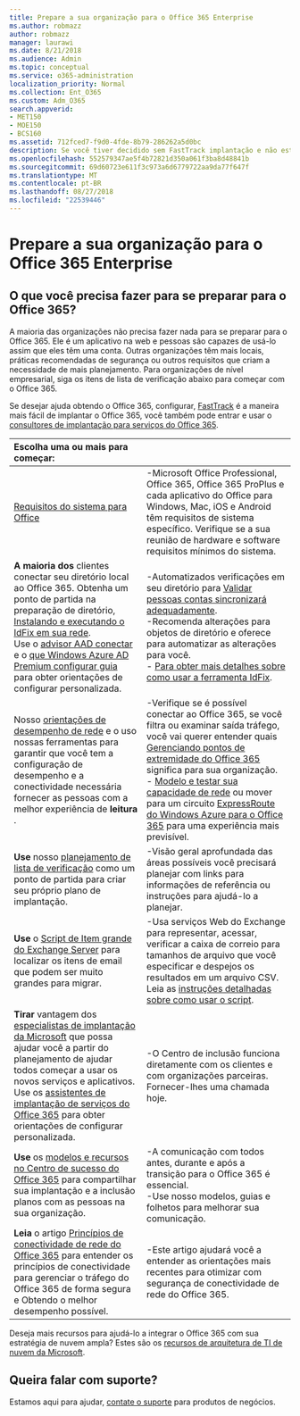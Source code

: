 ```yaml
---
title: Prepare a sua organização para o Office 365 Enterprise
ms.author: robmazz
author: robmazz
manager: laurawi
ms.date: 8/21/2018
ms.audience: Admin
ms.topic: conceptual
ms.service: o365-administration
localization_priority: Normal
ms.collection: Ent_O365
ms.custom: Adm_O365
search.appverid:
- MET150
- MOE150
- BCS160
ms.assetid: 712fced7-f9d0-4fde-8b79-286262a5d0bc
description: Se você tiver decidido sem FastTrack implantação e não está encontrando o que precisa em nossas etapas de implantação básica, este é o ponto de partida.
ms.openlocfilehash: 552579347ae5f4b72821d350a061f3ba8d48841b
ms.sourcegitcommit: 69d60723e611f3c973a6d6779722aa9da77f647f
ms.translationtype: MT
ms.contentlocale: pt-BR
ms.lasthandoff: 08/27/2018
ms.locfileid: "22539446"
---
```

# <a name="get-your-organization-ready-for-office-365-enterprise"></a>Prepare a sua organização para o Office 365 Enterprise

## <a name="what-do-you-need-to-do-to-get-ready-for-office-365"></a>O que você precisa fazer para se preparar para o Office 365?

A maioria das organizações não precisa fazer nada para se preparar para o Office 365. Ele é um aplicativo na web e pessoas são capazes de usá-lo assim que eles têm uma conta. Outras organizações têm mais locais, práticas recomendadas de segurança ou outros requisitos que criam a necessidade de mais planejamento. Para organizações de nível empresarial, siga os itens de lista de verificação abaixo para começar com o Office 365.
  
Se desejar ajuda obtendo o Office 365, configurar, [FastTrack](https://fasttrack.microsoft.com/office) é a maneira mais fácil de implantar o Office 365, você também pode entrar e usar o [consultores de implantação para serviços do Office 365](deployment-advisors-for-office-365.md).
  
|**Escolha uma ou mais para começar:**||
|:-----|:-----|
| [Requisitos do sistema para Office](https://products.office.com/office-system-requirements) |-Microsoft Office Professional, Office 365, Office 365 ProPlus e cada aplicativo do Office para Windows, Mac, iOS e Android têm requisitos de sistema específico. Verifique se a sua reunião de hardware e software requisitos mínimos do sistema.|
|**A maioria dos** clientes conectar seu diretório local ao Office 365. Obtenha um ponto de partida na preparação de diretório, [Instalando e executando o IdFix em sua rede](https://www.microsoft.com/download/details.aspx?id=36832).<br> Use o [advisor AAD conectar](https://aka.ms/aadconnectpwsync) e o [que Windows Azure AD Premium configurar guia](https://aka.ms/aadpguidance) para obter orientações de configurar personalizada. <br> |-Automatizados verificações em seu diretório para [Validar pessoas contas sincronizará adequadamente](https://support.office.com/article/Prepare-to-provision-users-through-directory-synchronization-to-Office-365-01920974-9e6f-4331-a370-13aea4e82b3e). <br> -Recomenda alterações para objetos de diretório e oferece para automatizar as alterações para você. <br> - [Para obter mais detalhes sobre como usar a ferramenta IdFix](prepare-directory-attributes-for-synch-with-idfix.md). |
|Nosso [orientações de desempenho de rede](https://aka.ms/tune) e o uso nossas ferramentas para garantir que você tem a configuração de desempenho e a conectividade necessária fornecer as pessoas com a melhor experiência de **leitura** .  <br/> | -Verifique se é possível conectar ao Office 365, se você filtra ou examinar saída tráfego, você vai querer entender quais [Gerenciando pontos de extremidade do Office 365](https://support.office.com/article/Managing-Office-365-endpoints-99cab9d4-ef59-4207-9f2b-3728eb46bf9a) significa para sua organização.  <br/>  - [Modelo e testar sua capacidade de rede](https://support.office.com/article/Network-and-migration-planning-for-Office-365-f5ee6c33-bcd7-4b0b-b0f8-dc1d9fb8d132) ou mover para um circuito [ExpressRoute do Windows Azure para o Office 365](https://support.office.com/article/Azure-ExpressRoute-for-Office-365-6d2534a2-c19c-4a99-be5e-33a0cee5d3bd) para uma experiência mais previsível.  <br/> |
|**Use** nosso [planejamento de lista de verificação](https://support.office.com/article/Deployment-planning-checklist-for-Office-365-5fa4f6ef-35ad-4840-91c1-4834df3df5a0) como um ponto de partida para criar seu próprio plano de implantação.  <br/> | -Visão geral aprofundada das áreas possíveis você precisará planejar com links para informações de referência ou instruções para ajudá-lo a planejar.  <br/> |
|**Use** o [Script de Item grande do Exchange Server](https://gallery.technet.microsoft.com/Exchange-Server-Large-Item-b9546cc6) para localizar os itens de email que podem ser muito grandes para migrar.  <br/> | -Usa serviços Web do Exchange para representar, acessar, verificar a caixa de correio para tamanhos de arquivo que você especificar e despejos os resultados em um arquivo CSV. Leia as [instruções detalhadas sobre como usar o script](https://blogs.technet.com/b/mikehall/archive/2013/06/27/large-mail-item-script.aspx).<br/> |
|**Tirar** vantagem dos [especialistas de implantação da Microsoft](https://go.microsoft.com/fwlink/?LinkId=517115) que possa ajudar você a partir do planejamento de ajudar todos começar a usar os novos serviços e aplicativos.  <br/> Use os [assistentes de implantação de serviços do Office 365](https://support.office.com/article/Deployment-wizards-for-Office-365-services-165f46e8-3533-4d76-be57-97f81ebd40f2) para obter orientações de configurar personalizada.  <br/> | -O Centro de inclusão funciona diretamente com os clientes e com organizações parceiras. Fornecer-lhes uma chamada hoje.  <br/> |
|**Use** os [modelos e recursos no Centro de sucesso do Office 365](https://fasttrack.microsoft.com/office/drive-value/engage) para compartilhar sua implantação e a inclusão planos com as pessoas na sua organização.  <br/> | -A comunicação com todos antes, durante e após a transição para o Office 365 é essencial.  <br/> -Use nosso modelos, guias e folhetos para melhorar sua comunicação.  <br/> |
|**Leia** o artigo [Princípios de conectividade de rede do Office 365](https://aka.ms/o365networkingprinciples) para entender os princípios de conectividade para gerenciar o tráfego do Office 365 de forma segura e Obtendo o melhor desempenho possível.  <br/> | -Este artigo ajudará você a entender as orientações mais recentes para otimizar com segurança de conectividade de rede do Office 365.  <br/> |
   
Deseja mais recursos para ajudá-lo a integrar o Office 365 com sua estratégia de nuvem ampla? Estes são os [recursos de arquitetura de TI de nuvem da Microsoft](https://docs.microsoft.com/en-us/office365/enterprise/microsoft-cloud-it-architecture-resources).
  
## <a name="want-to-talk-with-support"></a>Queira falar com suporte?
Estamos aqui para ajudar, [contate o suporte](https://support.office.com/article/32a17ca7-6fa0-4870-8a8d-e25ba4ccfd4b) para produtos de negócios.
